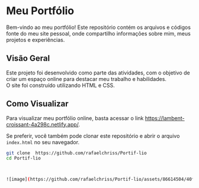 # Meu Portfólio 

Bem-vindo ao meu portfólio! Este repositório contém os arquivos e códigos fonte do meu site pessoal, onde compartilho informações sobre mim, meus projetos e experiências.

## Visão Geral

Este projeto foi desenvolvido como parte das atividades, com o objetivo de criar um espaço online para destacar meu trabalho e habilidades. <br>
O site foi construído utilizando  HTML e CSS.

## Como Visualizar

Para visualizar meu portfólio online, basta acessar o link https://lambent-croissant-4a298c.netlify.app/.

Se preferir, você também pode clonar este repositório e abrir o arquivo `index.html` no seu navegador.

```bash
git clone  https://github.com/rafaelchriss/Portif-lio
cd Portif-lio



![image](https://github.com/rafaelchriss/Portif-lio/assets/86614504/40fab44b-d507-4ff4-9274-f79c5400b556)
